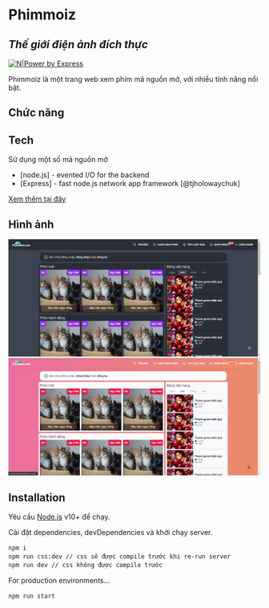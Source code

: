 # Phimmoiz

## _Thế giới điện ảnh đích thực_

[![N|Power by Express](https://img.shields.io/badge/express-powered-brightgreen)](https://img.shields.io/badge/express-powered-brightgreen)

Phimmoiz là một trang web xem phim mã nguồn mở, với nhiều tính năng nổi bật.

## Chức năng

## Tech

Sử dụng một số mã nguồn mở

- [node.js] - evented I/O for the backend
- [Express] - fast node.js network app framework [@tjholowaychuk]

[Xem thêm tại đây](/package.json)

## Hình ảnh

![dark theme home](/images/home_dark_theme.png "Dark Theme Home")
![light theme home](/images/home_light_theme.png "Light Theme Home")

## Installation

Yêu cầu [Node.js](https://nodejs.org/) v10+ để chạy.

Cài đặt dependencies, devDependencies và khởi chạy server.

```sh
npm i
npm run css:dev // css sẽ được compile trước khi re-run server
npm run dev // css không được compile trước
```

For production environments...

```sh
npm run start
```
